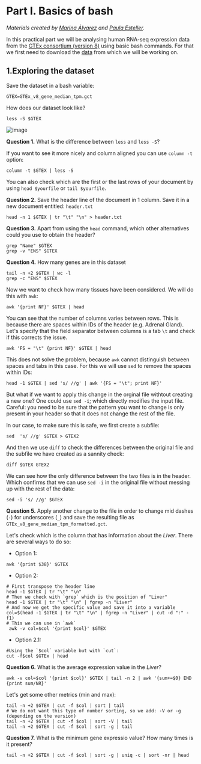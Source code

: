 # Part I. Basics of bash
*Materials created by [Marina Álvarez](https://github.com/maralest) and [Paula Esteller](https://github.com/pesteller).*

In this practical part we will be analysing human RNA-seq expression data from the [GTEx consortium (version 8)](https://gtexportal.org/home/) using basic bash commands. For that we first need to download the [data](https://github.com/pesteller/Intro2Bioinfo_course/blob/main/GTEx_v8_gene_median_tpm.gct) from which we will be working on.

## 1.Exploring the dataset

Save the dataset in a bash variable:
```
GTEX=GTEx_v8_gene_median_tpm.gct
```

How does our dataset look like?
```
less -S $GTEX
```
![image](https://user-images.githubusercontent.com/68989675/178304599-195eb9b0-250f-4ac9-8f5b-5e19a735260c.png)


**Question 1.** What is the difference between `less` and `less -S`?

If you want to see it more nicely and column aligned you can use `column -t` option:
```
column -t $GTEX | less -S
```

You can also check which are the first or the last rows of your document by using `head $yourfile` or `tail $yourfile`.

**Question 2.** Save the header line of the document in 1 column. Save it in a new document entitled: `header.txt`
```
head -n 1 $GTEX | tr "\t" "\n" > header.txt
```
**Question 3.** Apart from using the `head` command, which other alternatives could you use to obtain the header?
```
grep "Name" $GTEX
grep -v "ENS" $GTEX
```

**Question 4.** How many genes are in this dataset
```
tail -n +2 $GTEX | wc -l
grep -c "ENS" $GTEX
```

Now we want to check how many tissues have been considered. We will do this with `awk`:

```
awk '{print NF}' $GTEX | head
```

You can see that the number of columns varies between rows. This is because there are spaces within IDs of the header (e.g. Adrenal Gland). Let's specify that the field separator between columns is a tab `\t` and check if this corrects the issue.
```
awk 'FS = "\t" {print NF}' $GTEX | head
```
This does not solve the problem, because `awk` cannot distinguish between spaces and tabs in this case.
For this we will use `sed` to remove the spaces within IDs:
``` 
head -1 $GTEX | sed 's/ //g' | awk '{FS = "\t"; print NF}'
```

But what if we want to apply this change in the orginal file withtout creating a new one?
One could use `sed -i`; which directly modifies the input file. Careful: you need to be sure that the pattern you want to change is only present in your header so that it does not change the rest of the file.

In our case, to make sure this is safe, we first create a subfile:
```
sed  's/ //g' $GTEX > GTEX2
``` 

And then we use `diff` to check the differences between the original file and the subfile we have created as a sannity check:
```
diff $GTEX GTEX2
```

We can see how the only difference between the two files is in the header. Which confirms that we can use `sed -i` in the original file without messing up with the rest of the data:

```
sed -i 's/ //g' $GTEX
```

**Question 5.** Apply another change to the file in order to change mid dashes (`-`) for underscores (`_`) and save the resulting file as `GTEx_v8_gene_median_tpm_formatted.gct`.


Let's check which is the column that has information about the *Liver*.
There are several ways to do so:
* Option 1:
```
awk '{print $38}' $GTEX
```

* Option 2:
```
# First transpose the header line
head -1 $GTEX | tr "\t" "\n"
# Then we check with `grep` which is the position of "Liver"
head -1 $GTEX | tr "\t" "\n" | fgrep -n "Liver"
# And now we get the specific value and save it into a variable
col=$(head -1 $GTEX | tr "\t" "\n" | fgrep -n "Liver" | cut -d ":" -f1)
# This we can use in `awk`
 awk -v col=$col '{print $col}' $GTEX
```

* Option 2.1:
```
#Using the `$col` variable but with `cut`:
cut -f$col $GTEx | head
```

**Question 6.** What is the average expression value in the *Liver*?
```
awk -v col=$col '{print $col}' $GTEX | tail -n 2 | awk '{sum+=$0} END {print sum/NR}'
```

Let's get some other metrics (min and max):
```
tail -n +2 $GTEX | cut -f $col | sort | tail
# We do not want this type of number sorting, so we add: -V or -g (depending on the version)
tail -n +2 $GTEX | cut -f $col | sort -V | tail
tail -n +2 $GTEX | cut -f $col | sort -g | tail
```

**Question 7.** What is the minimum gene expressio value? How many times is it present?
```
tail -n +2 $GTEX | cut -f $col | sort -g | uniq -c | sort -nr | head
```

